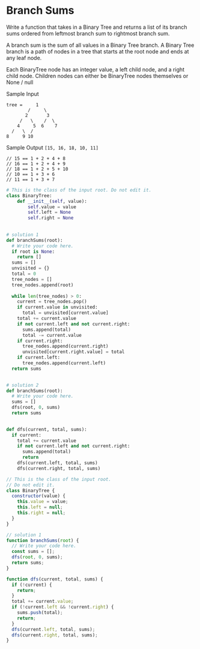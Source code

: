 # Branch Sums

  Write a function that takes in a Binary Tree and returns a list of its branch
  sums ordered from leftmost branch sum to rightmost branch sum.
  
  A branch sum is the sum of all values in a Binary Tree branch. A Binary Tree
  branch is a path of nodes in a tree that starts at the root node and ends at
  any leaf node.
  
  Each BinaryTree node has an integer value, a
  left child node, and a right child node. Children
  nodes can either be BinaryTree nodes themselves or
  None / null
  
  Sample Input
  ```
  tree =     1
          /     \
         2       3
       /   \    /  \
      4     5  6    7
    /   \  /
  8     9 10
  ```
  Sample Output
  ```[15, 16, 18, 10, 11]```
  ```
  // 15 == 1 + 2 + 4 + 8
  // 16 == 1 + 2 + 4 + 9
  // 18 == 1 + 2 + 5 + 10
  // 10 == 1 + 3 + 6
  // 11 == 1 + 3 + 7
  ```
```python
# This is the class of the input root. Do not edit it.
class BinaryTree:
    def __init__(self, value):
        self.value = value
        self.left = None
        self.right = None
        
       
# solution 1
def branchSums(root):
  # Write your code here.
  if root is None:
    return []
  sums = []
  unvisited = {}
  total = 0
  tree_nodes = []
  tree_nodes.append(root)
  
  while len(tree_nodes) > 0:
    current = tree_nodes.pop()
    if current.value in unvisited:
      total = unvisited[current.value]
    total += current.value
    if not current.left and not current.right:
      sums.append(total)
      total -= current.value
    if current.right:
      tree_nodes.append(current.right)
      unvisited[current.right.value] = total
    if current.left:
      tree_nodes.append(current.left)
  return sums
  

# solution 2
def branchSums(root):
  # Write your code here.
  sums = []
  dfs(root, 0, sums)
  return sums
  

def dfs(current, total, sums):
  if current:
    total += current.value
    if not current.left and not current.right:
      sums.append(total)
      return
    dfs(current.left, total, sums)
    dfs(current.right, total, sums)
```
```javascript
// This is the class of the input root.
// Do not edit it.
class BinaryTree {
  constructor(value) {
    this.value = value;
    this.left = null;
    this.right = null;
  }
}

// solution 1
function branchSums(root) {
  // Write your code here.
  const sums = [];
  dfs(root, 0, sums);
  return sums;
}

function dfs(current, total, sums) {
  if (!current) {
    return;
  }
  total += current.value;
  if (!current.left && !current.right) {
    sums.push(total);
    return;
  }
  dfs(current.left, total, sums);
  dfs(current.right, total, sums);
}
```
